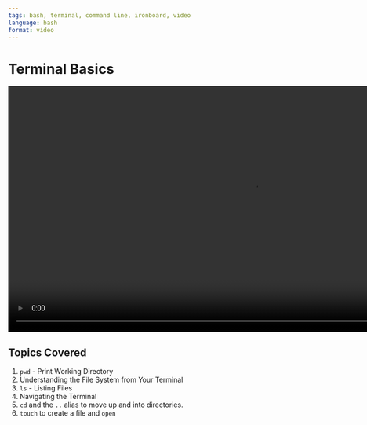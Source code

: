 ```yaml
---
tags: bash, terminal, command line, ironboard, video
language: bash
format: video
---
```


# Terminal Basics

<video controls width="1000">
  <source src="http://flatiron-videos.s3.amazonaws.com/ironboard/command-line-basics.mp4" type="video/mp4" >
    Your browser does not support the video tag. We recommend using Chrome
</video>

## Topics Covered

1. `pwd` - Print Working Directory
2. Understanding the File System from Your Terminal
2. `ls` - Listing Files
3. Navigating the Terminal
3. `cd` and the `..` alias to move up and into directories.
4. `touch` to create a file and `open`

